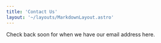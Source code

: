 ```yaml
---
title: 'Contact Us'
layout: '~/layouts/MarkdownLayout.astro'
---
```


Check back soon for when we have our email address here.